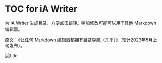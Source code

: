 # TOC for iA Writer

为 iA Writer 生成目录，方便点击跳转。稍加修改可能可以用于其他 Markdown 编辑器。

原文：[《让任何 Markdown 编辑器都拥有目录导航（几乎）》](https://utgd.net/article/20144)（预计2023年5月上旬发布）。

![title](img.jpg)